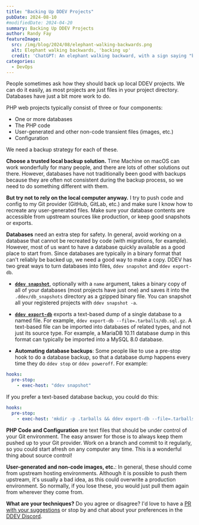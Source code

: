 ```yaml
---
title: "Backing Up DDEV Projects"
pubDate: 2024-08-10
#modifiedDate: 2024-04-20
summary: Backing Up DDEV Projects
author: Randy Fay
featureImage:
  src: /img/blog/2024/08/elephant-walking-backwards.png
  alt: Elephant walking backwards, 'backing up'
  credit: 'ChatGPT: An elephant walking backward, with a sign saying "backing up"'
categories:
  - DevOps
---
```


People sometimes ask how they should back up local DDEV projects. We can do it easily, as most projects are just files in your project directory. Databases have just a bit more work to do.

PHP web projects typically consist of three or four components:

- One or more databases
- The PHP code
- User-generated and other non-code transient files (images, etc.)
- Configuration

We need a backup strategy for each of these.

**Choose a trusted local backup solution.** Time Machine on macOS can work wonderfully for many people, and there are lots of other solutions out there. However, databases have not traditionally been good with backups because they are often not consistent during the backup process, so we need to do something different with them.

**But try not to rely on the local computer anyway.** I try to push code and config to my Git provider (GitHub, GitLab, etc.) and make sure I know how to recreate any user-generated files. Make sure your database contents are accessible from upstream sources like production, or keep good snapshots or exports.

**Databases** need an extra step for safety. In general, avoid working on a database that cannot be recreated by code (with migrations, for example). However, most of us want to have a database quickly available as a good place to start from. Since databases are typically in a binary format that can't reliably be backed up, we need a good way to make a copy. DDEV has two great ways to turn databases into files, `ddev snapshot` and `ddev export-db`.

- **[`ddev snapshot`](https://ddev.readthedocs.io/en/stable/users/usage/cli/#snapshotting-and-restoring-a-database)**, optionally with a `name` argument, takes a binary copy of all of your databases (most projects have just one) and saves it into the `.ddev/db_snapshots` directory as a gzipped binary file. You can snapshot all your registered projects with `ddev snapshot -a`.

- **[`ddev export-db`](https://ddev.readthedocs.io/en/stable/users/usage/commands/#export-db)** exports a text-based dump of a single database to a named file. For example, `ddev export-db --file=.tarballs/db.sql.gz`. A text-based file can be imported into databases of related types, and not just its source type. For example, a MariaDB 10.11 database dump in this format can typically be imported into a MySQL 8.0 database.

- **Automating database backups**: Some people like to use a pre-stop hook to do a database backup, so that a database dump happens every time they do `ddev stop` or `ddev poweroff`. For example:

```yaml
hooks:
  pre-stop:
    - exec-host: "ddev snapshot"
```

If you prefer a text-based database backup, you could do this:

```yaml
hooks:
  pre-stop:
    - exec-host: 'mkdir -p .tarballs && ddev export-db --file=.tarballs/db.$(date +"%Y%m%d%H%M%S").sql.gz'
```

**PHP Code and Configuration** are text files that should be under control of your Git environment. The easy answer for those is to always keep them pushed up to your Git provider. Work on a branch and commit to it regularly, so you could start afresh on any computer any time. This is a wonderful thing about source control!

**User-generated and non-code images, etc.**: In general, these should come from upstream hosting environments. Although it is possible to push them upstream, it's usually a bad idea, as this could overwrite a production environment. So normally, if you lose these, you would just pull them again from wherever they come from.

**What are your techniques?** Do you agree or disagree? I'd love to have a [PR with your suggestions](https://github.com/ddev/ddev.com) or stop by and chat about your preferences in the [DDEV Discord](/s/discord).
